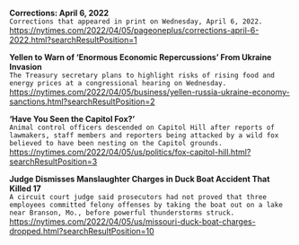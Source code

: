 **Corrections: April 6, 2022**\
`Corrections that appeared in print on Wednesday, April 6, 2022.`\
https://nytimes.com/2022/04/05/pageoneplus/corrections-april-6-2022.html?searchResultPosition=1

**Yellen to Warn of ‘Enormous Economic Repercussions’ From Ukraine Invasion**\
`The Treasury secretary plans to highlight risks of rising food and energy prices at a congressional hearing on Wednesday.`\
https://nytimes.com/2022/04/05/business/yellen-russia-ukraine-economy-sanctions.html?searchResultPosition=2

**‘Have You Seen the Capitol Fox?’**\
`Animal control officers descended on Capitol Hill after reports of lawmakers, staff members and reporters being attacked by a wild fox believed to have been nesting on the Capitol grounds.`\
https://nytimes.com/2022/04/05/us/politics/fox-capitol-hill.html?searchResultPosition=3

**Judge Dismisses Manslaughter Charges in Duck Boat Accident That Killed 17**\
`A circuit court judge said prosecutors had not proved that three employees committed felony offenses by taking the boat out on a lake near Branson, Mo., before powerful thunderstorms struck.`\
https://nytimes.com/2022/04/05/us/missouri-duck-boat-charges-dropped.html?searchResultPosition=10

